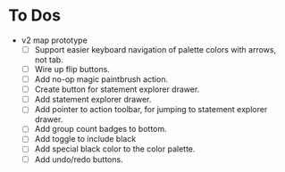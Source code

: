 # To Dos
- v2 map prototype
    - [ ] Support easier keyboard navigation of palette colors with arrows, not tab.
    - [ ] Wire up flip buttons.
    - [ ] Add no-op magic paintbrush action.
    - [ ] Create button for statement explorer drawer.
    - [ ] Add statement explorer drawer.
    - [ ] Add pointer to action toolbar, for jumping to statement explorer drawer.
    - [ ] Add group count badges to bottom.
    - [ ] Add toggle to include black
    - [ ] Add special black color to the color palette.
    - [ ] Add undo/redo buttons.

